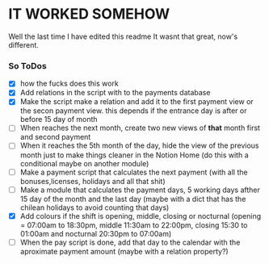 # IT WORKED SOMEHOW

Well the last time I have edited this readme It wasnt that great, now's different.

### So ToDos

- [x] how the fucks does this work
- [x] Add relations in the script with to the payments database
- [x] Make the script make a relation and add it to the first payment view or the secon payment view. this depends if the entrance day is after or before 15 day of month
- [ ] When reaches the next month, create two new views of **that** month first and second payment
- [ ] When it reaches the 5th month of the day, hide the view of the previous month just to make things cleaner in the Notion Home (do this with a conditional maybe on another module)
- [ ] Make a payment script that calculates the next payment (with all the bonuses,licenses, holidays and all that shit)
- [ ] Make a module that calculates the payment days, 5 working days afther 15 day of the month and the last day (maybe with a dict that has the chilean holidays to avoid counting that days)
- [x] Add colours if the shift is opening, middle, closing or nocturnal (opening = 07:00am to 18:30pm, middle 11:30am to 22:00pm, closing 15:30 to 01:00am and nocturnal 20:30pm to 07:00am)
- [ ] When the pay script is done, add that day to the calendar with the aproximate payment amount (maybe with a relation property?)

